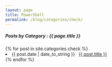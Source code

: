 ```yaml
---
layout: page
title: PowerShell
permalink: /blog/categories/check/
---
```


<h5> Posts by Category : {{ page.title }} </h5>

<div class="card">
{% for post in site.categories.check %}
 <li class="category-posts"><span>{{ post.date | date_to_string }}</span> &nbsp; <a href="{{ post.url }}">{{ post.title }}</a></li>
{% endfor %}
</div>
